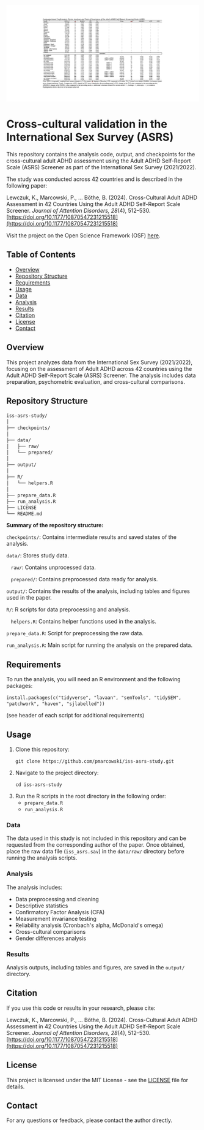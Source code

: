![Preview](preview.png)

# Cross-cultural validation in the International Sex Survey (ASRS)

This repository contains the analysis code, output, and checkpoints for the cross-cultural adult ADHD assessment using the Adult ADHD Self-Report Scale (ASRS) Screener as part of the International Sex Survey (2021/2022). 

The study was conducted across 42 countries and is described in the following paper:

Lewczuk, K., Marcowski, P., ... Bőthe, B. (2024). Cross-Cultural Adult ADHD Assessment in 42 Countries Using the Adult ADHD Self-Report Scale Screener. *Journal of Attention Disorders, 28*(4), 512–530. [https://doi.org/10.1177/10870547231215518](https://doi.org/10.1177/10870547231215518)

Visit the project on the Open Science Framework (OSF) [here](https://osf.io/uyfra/).

## Table of Contents

- [Overview](#overview)
- [Repository Structure](#repository-structure)
- [Requirements](#requirements)
- [Usage](#usage)
- [Data](#data)
- [Analysis](#analysis)
- [Results](#results)
- [Citation](#citation)
- [License](#license)
- [Contact](#contact)

## Overview

This project analyzes data from the International Sex Survey (2021/2022), focusing on the assessment of Adult ADHD across 42 countries using the Adult ADHD Self-Report Scale (ASRS) Screener. The analysis includes data preparation, psychometric evaluation, and cross-cultural comparisons.

## Repository Structure

```
iss-asrs-study/
│
├── checkpoints/
│
├── data/
│   ├── raw/
│   └── prepared/
│
├── output/
│
├── R/
│   └── helpers.R
│
├── prepare_data.R
├── run_analysis.R
├── LICENSE
└── README.md
```

**Summary of the repository structure:**

`checkpoints/`: Contains intermediate results and saved states of the analysis.

`data/`: Stores study data.

&nbsp;&nbsp;&nbsp;`raw/`: Contains unprocessed data.

&nbsp;&nbsp;&nbsp;`prepared/`: Contains preprocessed data ready for analysis.

`output/`: Contains the results of the analysis, including tables and figures used in the paper.

`R/`: R scripts for data preprocessing and analysis.

&nbsp;&nbsp;&nbsp;`helpers.R`: Contains helper functions used in the analysis.

`prepare_data.R`: Script for preprocessing the raw data.

`run_analysis.R`: Main script for running the analysis on the prepared data.

## Requirements

To run the analysis, you will need an R environment and the following packages:

```
install.packages(c("tidyverse", "lavaan", "semTools", "tidySEM", "patchwork", "haven", "sjlabelled"))
```

(see header of each script for additional requirements)

## Usage

1. Clone this repository:
   ```
   git clone https://github.com/pmarcowski/iss-asrs-study.git
   ```
2. Navigate to the project directory:
   ```
   cd iss-asrs-study
   ```
3. Run the R scripts in the root directory in the following order:
   - `prepare_data.R`
   - `run_analysis.R`

### Data

The data used in this study is not included in this repository and can be requested from the corresponding author of the paper. Once obtained, place the raw data file (`iss_asrs.sav`) in the `data/raw/` directory before running the analysis scripts.

### Analysis

The analysis includes:

- Data preprocessing and cleaning
- Descriptive statistics
- Confirmatory Factor Analysis (CFA)
- Measurement invariance testing
- Reliability analysis (Cronbach's alpha, McDonald's omega)
- Cross-cultural comparisons
- Gender differences analysis

### Results

Analysis outputs, including tables and figures, are saved in the `output/` directory.

## Citation

If you use this code or results in your research, please cite:

Lewczuk, K., Marcowski, P., ... Bőthe, B. (2024). Cross-Cultural Adult ADHD Assessment in 42 Countries Using the Adult ADHD Self-Report Scale Screener. *Journal of Attention Disorders, 28*(4), 512–530. [https://doi.org/10.1177/10870547231215518](https://doi.org/10.1177/10870547231215518)

## License

This project is licensed under the MIT License - see the [LICENSE](LICENSE) file for details.

## Contact

For any questions or feedback, please contact the author directly.
